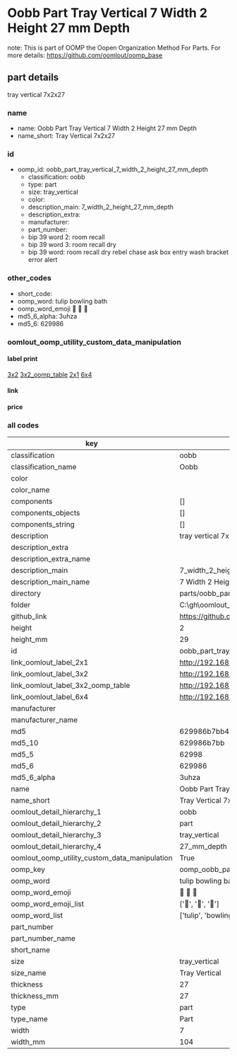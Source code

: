 # Oobb Part Tray Vertical 7 Width 2 Height 27 mm Depth  

note: This is part of OOMP the Oopen Organization Method For Parts. For more details: https://github.com/oomlout/oomp_base

##  part details
  



tray vertical 7x2x27



### name
* name: Oobb Part Tray Vertical 7 Width 2 Height 27 mm Depth
* name_short: Tray Vertical 7x2x27 
### id
* oomp_id: oobb_part_tray_vertical_7_width_2_height_27_mm_depth
  * classification: oobb
  * type: part
  * size: tray_vertical
  * color: 
  * description_main: 7_width_2_height_27_mm_depth
  * description_extra: 
  * manufacturer: 
  * part_number: 
  * bip 39 word 2: room recall
  * bip 39 word 3: room recall dry
  * bip 39 word: room recall dry rebel chase ask box entry wash bracket error alert

### other_codes
* short_code: 
* oomp_word: tulip bowling bath
* oomp_word_emoji :tulip: :bowling: :bath:
* md5_6_alpha: 3uhza
* md5_6: 629986






### oomlout_oomp_utility_custom_data_manipulation
#### label print
[3x2](http://192.168.1.245:1112/?label=oomp%203uhza)
[3x2_oomp_table](http://192.168.1.108:1112/?label=oomp%203uhza)
[2x1](http://192.168.1.242:1112/?label=oomp%203uhza)
[6x4](http://192.168.1.55:1112/?label=oomp%203uhza)    

#### link

                              

#### price







### all codes 
| key | value |  
| --- | --- |  
| classification | oobb |  
| classification_name | Oobb |  
| color |  |  
| color_name |  |  
| components | [] |  
| components_objects | [] |  
| components_string | [] |  
| description | tray vertical 7x2x27 |  
| description_extra |  |  
| description_extra_name |  |  
| description_main | 7_width_2_height_27_mm_depth |  
| description_main_name | 7 Width 2 Height 27 mm Depth |  
| directory | parts/oobb_part_tray_vertical_7_width_2_height_27_mm_depth |  
| folder | C:\gh\oomlout_oobb_version_4_generated_parts\parts\oobb_part_tray_vertical_7_width_2_height_27_mm_depth |  
| github_link | https://github.com/oomlout/oomlout_oomp_part_src/tree/main/parts/oobb_part_tray_vertical_7_width_2_height_27_mm_depth |  
| height | 2 |  
| height_mm | 29 |  
| id | oobb_part_tray_vertical_7_width_2_height_27_mm_depth |  
| link_oomlout_label_2x1 | http://192.168.1.242:1112/?label=oomp%203uhza |  
| link_oomlout_label_3x2 | http://192.168.1.245:1112/?label=oomp%203uhza |  
| link_oomlout_label_3x2_oomp_table | http://192.168.1.108:1112/?label=oomp%203uhza |  
| link_oomlout_label_6x4 | http://192.168.1.55:1112/?label=oomp%203uhza |  
| manufacturer |  |  
| manufacturer_name |  |  
| md5 | 629986b7bb4ba35035135b32876cdddf |  
| md5_10 | 629986b7bb |  
| md5_5 | 62998 |  
| md5_6 | 629986 |  
| md5_6_alpha | 3uhza |  
| name | Oobb Part Tray Vertical 7 Width 2 Height 27 mm Depth |  
| name_short | Tray Vertical 7x2x27  |  
| oomlout_detail_hierarchy_1 | oobb |  
| oomlout_detail_hierarchy_2 | part |  
| oomlout_detail_hierarchy_3 | tray_vertical |  
| oomlout_detail_hierarchy_4 | 27_mm_depth |  
| oomlout_oomp_utility_custom_data_manipulation | True |  
| oomp_key | oomp_oobb_part_tray_vertical_7_width_2_height_27_mm_depth |  
| oomp_word | tulip bowling bath |  
| oomp_word_emoji | :tulip: :bowling: :bath: |  
| oomp_word_emoji_list | [':tulip:', ':bowling:', ':bath:'] |  
| oomp_word_list | ['tulip', 'bowling', 'bath'] |  
| part_number |  |  
| part_number_name |  |  
| short_name |  |  
| size | tray_vertical |  
| size_name | Tray Vertical |  
| thickness | 27 |  
| thickness_mm | 27 |  
| type | part |  
| type_name | Part |  
| width | 7 |  
| width_mm | 104 |  
